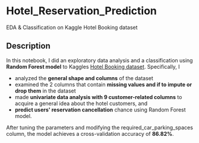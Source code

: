 # Hotel_Reservation_Prediction
 EDA & Classification on Kaggle Hotel Booking dataset

## Description

In this notebook, I did an exploratory data analysis and a classification using **Random Forest model** to Kaggles [Hotel Booking dataset](https://www.kaggle.com/jessemostipak/hotel-booking-demand). Specifically, I 

 - analyzed the **general shape and columns** of the dataset
 - examined the 2 columns that contain **missing values and if to impute or drop them** in the dataset
 - made **univariate data analysis with 9 customer-related columns** to acquire a general idea about the hotel customers, and 
 - **predict users' reservation cancellation** chance using Random Forest model. 
 
 After tuning the parameters and modifying the required_car_parking_spaces column, the model achieves a cross-validation accuracy of **86.82%**.
 
 
 
